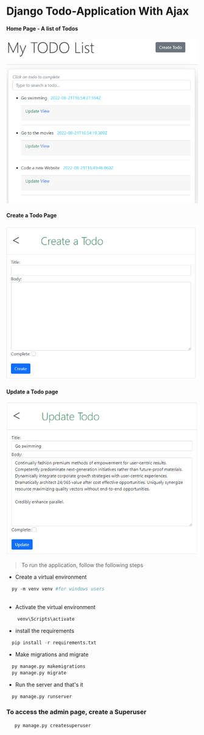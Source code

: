 # Django Todo-Application With Ajax

#### Home Page - A list of Todos
![TODO List](https://github.com/Pinchez25/Django_Todo_Application_With_Ajax/blob/main/screenshots/todos_list.png)

#### Create a Todo Page
![Create a Todo](https://github.com/Pinchez25/Django_Todo_Application_With_Ajax/blob/main/screenshots/create_todo.png)

#### Update a Todo page
![Update a Todo](https://github.com/Pinchez25/Django_Todo_Application_With_Ajax/blob/main/screenshots/update_todo.png)

>To run the application, follow the following steps

- Create a virtual environment
```py
  py -m venv venv #for windows users
  
```
- Activate the virtual environment
```py
    venv\Scripts\activate
```
- install the requirements

```py
  pip install -r requirements.txt
```

- Make migrations and migrate
```py
  py manage.py makemigrations
  py manage.py migrate
```

- Run the server and that's it
```py
  py manage.py runserver
```

### To access the admin page, create a Superuser
```py
   py manage.py createsuperuser
```

